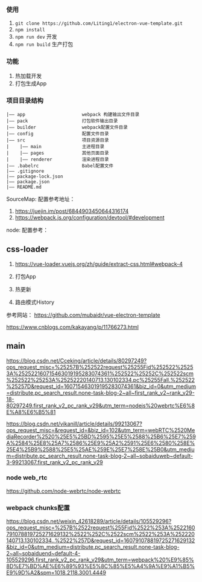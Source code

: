 


### 使用

1. `git clone https://github.com/Liting1/electron-vue-template.git`
2. `npm install`
3. `npm run dev` 开发
4. `npm run build` 生产打包




### 功能
1. 热加载开发
2. 打包生成App

### 项目目录结构

```
|—— app						webpack 构建输出文件目录
|—— pack					打包软件输出目录
|—— builder					webpack配置文件目录
|—— config					配置文件目录
|—— src 					项目资源目录
|	 |—— main 				主进程目录
|	 |—— pages 				其他页面目录
|	 |—— renderer	  		渲染进程目录
|—— .babelrc 				Babel配置文件
|—— .gitignore
|—— package-lock.json
|—— package.json
|—— README.md

```

SourceMap: 配置参考地址：
1. https://juejin.im/post/6844903450644316174
2. https://webpack.js.org/configuration/devtool/#development

node: 配置参考：


## css-loader
1. https://vue-loader.vuejs.org/zh/guide/extract-css.html#webpack-4


1. 打包App
2. 热更新
3. 路由模式History

参考网站： https://github.com/mubaidr/vue-electron-template

https://www.cnblogs.com/kakayang/p/11766273.html


## main

https://blog.csdn.net/Cceking/article/details/80297249?ops_request_misc=%25257B%252522request%25255Fid%252522%25253A%252522160715463019195283074361%252522%25252C%252522scm%252522%25253A%25252220140713.130102334.pc%25255Fall.%252522%25257D&request_id=160715463019195283074361&biz_id=0&utm_medium=distribute.pc_search_result.none-task-blog-2~all~first_rank_v2~rank_v29-18-80297249.first_rank_v2_pc_rank_v29&utm_term=nodejs%20webrtc%E6%8E%A8%E6%B5%81


https://blog.csdn.net/vikanill/article/details/99213067?ops_request_misc=&request_id=&biz_id=102&utm_term=webRTC%2520MediaRecorder%2520%25E5%25BD%2595%25E5%2588%25B6%25E7%259A%2584%25E8%25A7%2586%25E9%25A2%2591%25E6%2580%258E%25E4%25B9%2588%25E5%25AE%259E%25E7%258E%25B0&utm_medium=distribute.pc_search_result.none-task-blog-2~all~sobaiduweb~default-3-99213067.first_rank_v2_pc_rank_v29


### node web_rtc
https://github.com/node-webrtc/node-webrtc


### webpack chunks配置
https://blog.csdn.net/weixin_42618289/article/details/105529296?ops_request_misc=%257B%2522request%255Fid%2522%253A%2522160791078819725271629132%2522%252C%2522scm%2522%253A%252220140713.130102334..%2522%257D&request_id=160791078819725271629132&biz_id=0&utm_medium=distribute.pc_search_result.none-task-blog-2~all~sobaiduend~default-4-105529296.first_rank_v2_pc_rank_v29&utm_term=webpack%20%E9%85%8D%E7%BD%AE%E6%89%93%E5%8C%85%E5%A4%9A%E9%A1%B5%E9%9D%A2&spm=1018.2118.3001.4449